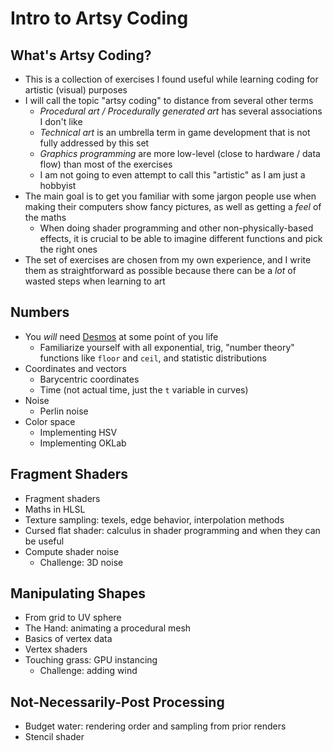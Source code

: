 # Intro to Artsy Coding
## What's Artsy Coding?
- This is a collection of exercises I found useful while learning coding for artistic (visual) purposes
- I will call the topic "artsy coding" to distance from several other terms
  - *Procedural art / Procedurally generated art* has several associations I don't like
  - *Technical art* is an umbrella term in game development that is not fully addressed by this set
  - *Graphics programming* are more low-level (close to hardware / data flow) than most of the exercises
  - I am not going to even attempt to call this "artistic" as I am just a hobbyist
- The main goal is to get you familiar with some jargon people use when making their computers show fancy pictures, as well as getting a *feel* of the maths
  - When doing shader programming and other non-physically-based effects, it is crucial to be able to imagine different functions and pick the right ones
- The set of exercises are chosen from my own experience, and I write them as straightforward as possible because there can be a *lot* of wasted steps when learning to art
 
## Numbers
- You *will* need [Desmos](https://www.desmos.com/calculator) at some point of you life
  - Familiarize yourself with all exponential, trig, "number theory" functions like `floor` and `ceil`, and statistic distributions
- Coordinates and vectors
  - Barycentric coordinates
  - Time (not actual time, just the `t` variable in curves)
- Noise
  - Perlin noise
- Color space
  - Implementing HSV
  - Implementing OKLab

## Fragment Shaders
- Fragment shaders
- Maths in HLSL
- Texture sampling: texels, edge behavior, interpolation methods
- Cursed flat shader: calculus in shader programming and when they can be useful
- Compute shader noise
  - Challenge: 3D noise

## Manipulating Shapes
- From grid to UV sphere
- The Hand: animating a procedural mesh
- Basics of vertex data
- Vertex shaders
- Touching grass: GPU instancing
  - Challenge: adding wind

## Not-Necessarily-Post Processing
- Budget water: rendering order and sampling from prior renders
- Stencil shader
